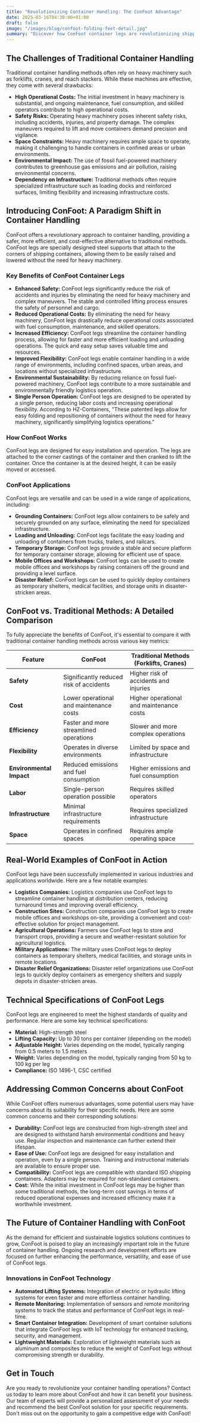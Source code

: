 ```yaml
---
title: "Revolutionizing Container Handling: The ConFoot Advantage"
date: 2025-03-16T04:30:00+01:00
draft: false
image: "/images/blog/confoot-folding-feet-detail.jpg"
summary: "Discover how ConFoot container legs are revolutionizing shipping container handling, offering a safer, more efficient, and cost-effective solution for logistics operations. Learn about the benefits and applications of ConFoot in modern container handling."
---
```


## The Challenges of Traditional Container Handling

Traditional container handling methods often rely on heavy machinery such as forklifts, cranes, and reach stackers. While these machines are effective, they come with several drawbacks:

*   **High Operational Costs:** The initial investment in heavy machinery is substantial, and ongoing maintenance, fuel consumption, and skilled operators contribute to high operational costs.
*   **Safety Risks:** Operating heavy machinery poses inherent safety risks, including accidents, injuries, and property damage. The complex maneuvers required to lift and move containers demand precision and vigilance.
*   **Space Constraints:** Heavy machinery requires ample space to operate, making it challenging to handle containers in confined areas or urban environments.
*   **Environmental Impact:** The use of fossil fuel-powered machinery contributes to greenhouse gas emissions and air pollution, raising environmental concerns.
*   **Dependency on Infrastructure:** Traditional methods often require specialized infrastructure such as loading docks and reinforced surfaces, limiting flexibility and increasing infrastructure costs.

## Introducing ConFoot: A Paradigm Shift in Container Handling

ConFoot offers a revolutionary approach to container handling, providing a safer, more efficient, and cost-effective alternative to traditional methods. ConFoot legs are specially designed steel supports that attach to the corners of shipping containers, allowing them to be easily raised and lowered without the need for heavy machinery.

### Key Benefits of ConFoot Container Legs

*   **Enhanced Safety:** ConFoot legs significantly reduce the risk of accidents and injuries by eliminating the need for heavy machinery and complex maneuvers. The stable and controlled lifting process ensures the safety of personnel and cargo.
*   **Reduced Operational Costs:** By eliminating the need for heavy machinery, ConFoot legs drastically reduce operational costs associated with fuel consumption, maintenance, and skilled operators.
*   **Increased Efficiency:** ConFoot legs streamline the container handling process, allowing for faster and more efficient loading and unloading operations. The quick and easy setup saves valuable time and resources.
*   **Improved Flexibility:** ConFoot legs enable container handling in a wide range of environments, including confined spaces, urban areas, and locations without specialized infrastructure.
*   **Environmental Sustainability:** By reducing reliance on fossil fuel-powered machinery, ConFoot legs contribute to a more sustainable and environmentally friendly logistics operation.
*   **Single Person Operation:** ConFoot legs are designed to be operated by a single person, reducing labor costs and increasing operational flexibility. According to HZ-Containers, "These patented legs allow for easy folding and repositioning of containers without the need for heavy machinery, significantly simplifying logistics operations."

### How ConFoot Works

ConFoot legs are designed for easy installation and operation. The legs are attached to the corner castings of the container and then cranked to lift the container. Once the container is at the desired height, it can be easily moved or accessed.


### ConFoot Applications

ConFoot legs are versatile and can be used in a wide range of applications, including:

*   **Grounding Containers:** ConFoot legs allow containers to be safely and securely grounded on any surface, eliminating the need for specialized infrastructure.
*   **Loading and Unloading:** ConFoot legs facilitate the easy loading and unloading of containers from trucks, trailers, and railcars.
*   **Temporary Storage:** ConFoot legs provide a stable and secure platform for temporary container storage, allowing for efficient use of space.
*   **Mobile Offices and Workshops:** ConFoot legs can be used to create mobile offices and workshops by raising containers off the ground and providing a level surface.
*   **Disaster Relief:** ConFoot legs can be used to quickly deploy containers as temporary shelters, medical facilities, and storage units in disaster-stricken areas.

## ConFoot vs. Traditional Methods: A Detailed Comparison

To fully appreciate the benefits of ConFoot, it's essential to compare it with traditional container handling methods across various key metrics:

| Feature             | ConFoot                                     | Traditional Methods (Forklifts, Cranes) |
| ------------------- | ------------------------------------------- | --------------------------------------- |
| **Safety**          | Significantly reduced risk of accidents      | Higher risk of accidents and injuries   |
| **Cost**            | Lower operational and maintenance costs      | Higher operational and maintenance costs  |
| **Efficiency**      | Faster and more streamlined operations       | Slower and more complex operations      |
| **Flexibility**     | Operates in diverse environments            | Limited by space and infrastructure     |
| **Environmental Impact** | Reduced emissions and fuel consumption     | Higher emissions and fuel consumption    |
| **Labor**           | Single-person operation possible            | Requires skilled operators              |
| **Infrastructure**  | Minimal infrastructure requirements        | Requires specialized infrastructure      |
| **Space**           | Operates in confined spaces                 | Requires ample operating space          |

## Real-World Examples of ConFoot in Action

ConFoot legs have been successfully implemented in various industries and applications worldwide. Here are a few notable examples:

*   **Logistics Companies:** Logistics companies use ConFoot legs to streamline container handling at distribution centers, reducing turnaround times and improving overall efficiency.
*   **Construction Sites:** Construction companies use ConFoot legs to create mobile offices and workshops on-site, providing a convenient and cost-effective solution for project management.
*   **Agricultural Operations:** Farmers use ConFoot legs to store and transport crops, providing a secure and weather-resistant solution for agricultural logistics.
*   **Military Applications:** The military uses ConFoot legs to deploy containers as temporary shelters, medical facilities, and storage units in remote locations.
*   **Disaster Relief Organizations:** Disaster relief organizations use ConFoot legs to quickly deploy containers as emergency shelters and supply depots in disaster-stricken areas.

## Technical Specifications of ConFoot Legs

ConFoot legs are engineered to meet the highest standards of quality and performance. Here are some key technical specifications:

*   **Material:** High-strength steel
*   **Lifting Capacity:** Up to 30 tons per container (depending on the model)
*   **Adjustable Height:** Varies depending on the model, typically ranging from 0.5 meters to 1.5 meters
*   **Weight:** Varies depending on the model, typically ranging from 50 kg to 100 kg per leg
*   **Compliance:** ISO 1496-1, CSC certified

## Addressing Common Concerns about ConFoot

While ConFoot offers numerous advantages, some potential users may have concerns about its suitability for their specific needs. Here are some common concerns and their corresponding solutions:

*   **Durability:** ConFoot legs are constructed from high-strength steel and are designed to withstand harsh environmental conditions and heavy use. Regular inspection and maintenance can further extend their lifespan.
*   **Ease of Use:** ConFoot legs are designed for easy installation and operation, even by a single person. Training and instructional materials are available to ensure proper use.
*   **Compatibility:** ConFoot legs are compatible with standard ISO shipping containers. Adapters may be required for non-standard containers.
*   **Cost:** While the initial investment in ConFoot legs may be higher than some traditional methods, the long-term cost savings in terms of reduced operational expenses and increased efficiency make it a worthwhile investment.

## The Future of Container Handling with ConFoot

As the demand for efficient and sustainable logistics solutions continues to grow, ConFoot is poised to play an increasingly important role in the future of container handling. Ongoing research and development efforts are focused on further enhancing the performance, versatility, and ease of use of ConFoot legs.

### Innovations in ConFoot Technology

*   **Automated Lifting Systems:** Integration of electric or hydraulic lifting systems for even faster and more effortless container handling.
*   **Remote Monitoring:** Implementation of sensors and remote monitoring systems to track the status and performance of ConFoot legs in real-time.
*   **Smart Container Integration:** Development of smart container solutions that integrate ConFoot legs with IoT technology for enhanced tracking, security, and management.
*   **Lightweight Materials:** Exploration of lightweight materials such as aluminum and composites to reduce the weight of ConFoot legs without compromising strength or durability.

## Get in Touch

Are you ready to revolutionize your container handling operations? Contact us today to learn more about ConFoot and how it can benefit your business. Our team of experts will provide a personalized assessment of your needs and recommend the best ConFoot solution for your specific requirements. Don't miss out on the opportunity to gain a competitive edge with ConFoot!